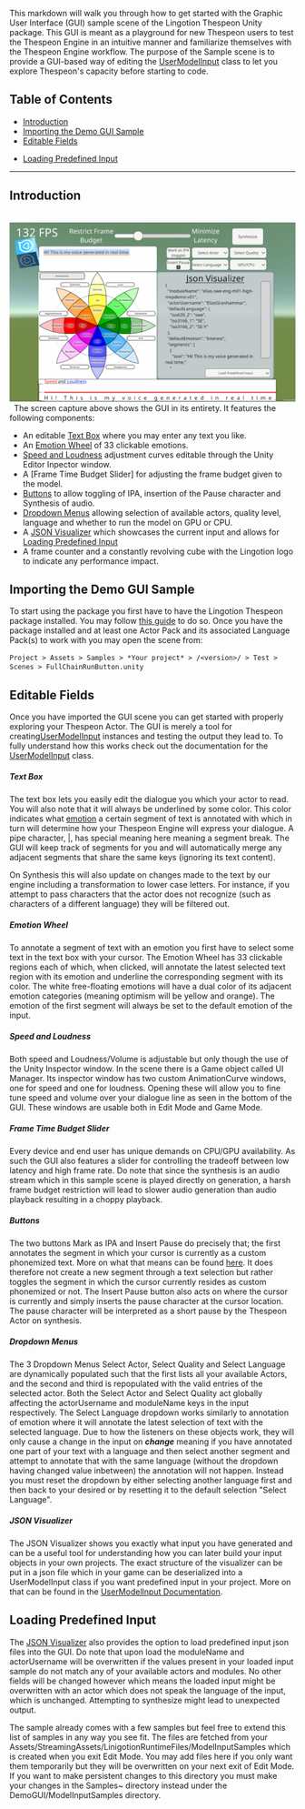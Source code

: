 This markdown will walk you through how to get started with the Graphic User Interface (GUI) sample scene of the Lingotion Thespeon Unity package. This GUI is meant as a playground for new Thespeon users to test the Thespeon Engine in an intuitive manner and familiarize themselves with the Thespeon Engine workflow. The purpose of the Sample scene is to provide a GUI-based way of editing the [UserModelInput](./UserModelInput.md) class to let you explore Thespeon's capacity before starting to code.
## Table of Contents
- [Introduction](#introduction)
- [Importing the Demo GUI Sample](#importing-the-demo-gui-sample)
- [Editable Fields](#editable-fields)
* [Loading Predefined Input](#loading-predefined-input)

---
## Introduction
  ![Alt text](./data/GUI.png?raw=true "GUI")
  The screen capture above shows the GUI in its entirety. It features the following components:
  - An editable [Text Box](#text-box) where you may enter any text you like.
  - An [Emotion Wheel](#emotion-wheel) of 33 clickable emotions.
  - [Speed and Loudness](#speed-and-loudness) adjustment curves editable through the Unity Editor Inpector window.
  - A [Frame Time Budget Slider] for adjusting the frame budget given to the model.
  - [Buttons](#buttons) to allow toggling of IPA, insertion of the Pause character and Synthesis of audio.
  - [Dropdown Menus](#dropdown-menus) allowing selection of available actors, quality level, language and whether to run the model on GPU or CPU.
  - A [JSON Visualizer](#json-visualizer) which showcases the current input and allows for [Loading Predefined Input](#loading-predefined-input)
  - A frame counter and a constantly revolving cube with the Lingotion logo to indicate any performance impact.
  
## Importing the Demo GUI Sample

To start using the package you first have to have the Lingotion Thespeon package installed. You may follow [this guide](get-started-unity) to do so. Once you have the package installed and at least one Actor Pack and its associated Language Pack(s) to work with you may open the scene from:

   ```
   Project > Assets > Samples > *Your project* > /<version>/ > Test > Scenes > FullChainRunButton.unity
   ```


## Editable Fields
Once you have imported the GUI scene you can get started with properly exploring your Thespeon Actor. The GUI is merely a tool for creating[UserModelInput](./UserModelInput.md) instances and testing the output they lead to. To fully understand how this works check out the documentation for the [UserModelInput](./UserModelInput.md) class.

##### Text Box
The text box lets you easily edit the dialogue you which your actor to read. You will also note that it will always be underlined by some color. This color indicates what [emotion](#emotion-wheel) a certain segment of text is annotated with which in turn will determine how your Thespeon Engine will express your dialogue. A pipe character, |, has special meaning here meaning a segment break. The GUI will keep track of segments for you and will automatically merge any adjacent segments that share the same keys (ignoring its text content). 

On Synthesis this will also update on changes made to the text by our engine including a transformation to lower case letters. For instance, if you attempt to pass characters that the actor does not recognize (such as characters of a different language) they will be filtered out.

##### Emotion Wheel
To annotate a segment of text with an emotion you first have to select some text in the text box with your cursor. The Emotion Wheel has 33 clickable regions each of which, when clicked, will annotate the latest selected text region with its emotion and underline the corresponding segment with its color. The white free-floating emotions will have a dual color of its adjacent emotion categories (meaning optimism will be yellow and orange). The emotion of the first segment will always be set to the default emotion of the input.
##### Speed and Loudness
Both speed and Loudness/Volume is adjustable but only though the use of the Unity Inspector window. In the scene there is a Game object called UI Manager. Its inspector window has two custom AnimationCurve windows, one for speed and one for loudness. Opening these will allow you to fine tune speed and volume over your dialogue line as seen in the bottom of the GUI. These windows are usable both in Edit Mode and Game Mode. 

##### Frame Time Budget Slider
Every device and end user has unique demands on CPU/GPU availability. As such the GUI also features a slider for controlling the tradeoff between low latency and high frame rate. Do note that since the synthesis is an audio stream which in this sample scene is played directly on generation, a harsh frame budget restriction will lead to slower audio generation than audio playback resulting in a choppy playback. 

##### Buttons
The two buttons Mark as IPA and Insert Pause do precisely that; the first annotates the segment in which your cursor is currently as a custom phonemized text. More on what that means can be found [here](usermodelinput#22-usersegment). It does therefore not create a new segment through a text selection but rather toggles the segment in which the cursor currently resides as custom phonemized or not. The Insert Pause button also acts on where the cursor is currently and simply inserts the pause character at the cursor location. The pause character will be interpreted as a short pause by the Thespeon Actor on synthesis. 

##### Dropdown Menus
The 3 Dropdown Menus Select Actor, Select Quality and Select Language are dynamically populated such that the first lists all your available Actors, and the second and third is repopulated with the valid entries of the selected actor. Both the Select Actor and Select Quality act globally affecting the actorUsername and moduleName keys in the input respectively. The Select Language dropdown works similarly to annotation of emotion where it will annotate the latest selection of text with the selected language. Due to how the listeners on these objects work, they will only cause a change in the input on ***change*** meaning if you have annotated one part of your text with a language and then select another segment and attempt to annotate that with the same language (without the dropdown having changed value inbetween) the annotation will not happen. Instead you must reset the dropdown by either selecting another language first and then back to your desired or by resetting it to the default selection "Select Language". 

##### JSON Visualizer
The JSON Visualizer shows you exactly what input you have generated and can be a useful tool for understanding how you can later build your input objects in your own projects. The exact structure of the visualizer can be put in a json file which in your game can be deserialized into a UserModelInput class if you want predefined input in your project. More on that can be found in the [UserModelInput Documentation](./UserModelInput.md). 
## Loading Predefined Input
The [JSON Visualizer](#json-visualizer) also provides the option to load predefined input json files into the GUI. Do note that upon load the moduleName and actorUsername will be overwritten if the values present in your loaded input sample do not match any of your available actors and modules. No other fields will be changed however which means the loaded input might be overwritten with an actor which does not speak the language of the input, which is unchanged. Attempting to synthesize might lead to unexpected output.

The sample already comes with a few samples but feel free to extend this list of samples in any way you see fit. The files are fetched from your Assets/StreamingAssets/LinigotionRuntimeFiles/ModelInputSamples which is created when you exit Edit Mode. You may add files here if you only want them temporarily but they will be overwritten on your next exit of Edit Mode. If you want to make persistent changes to this directory you must make your changes in the Samples~ directory instead under the DemoGUI/ModelInputSamples directory. 
